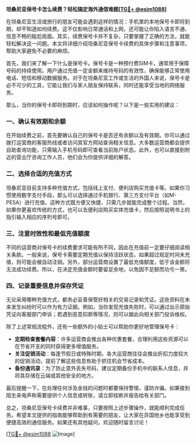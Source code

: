 **坦桑尼亚保号卡怎么续费？轻松搞定海外通信难题[[TG💪+ @esim1088](https://t.me/s/esim1088)]**

在坦桑尼亚生活或旅行的朋友可能会遇到这样的情况：手机里的本地保号卡即将到期，却不知道如何续费。这不仅影响日常通话和上网，还可能让你陷入语言不通、信息不畅的尴尬局面。其实，续费保号卡并不复杂，只要掌握了正确的方法，就能轻松解决这一问题。本文将详细介绍坦桑尼亚保号卡续费的具体步骤和注意事项，帮助大家避免不必要的麻烦。

首先，我们来了解一下什么是保号卡。保号卡是一种预付费SIM卡，通常用于保障号码的持续使用。用户通过充值一定金额来维持号码的有效性，确保能够正常使用电话、短信和移动数据服务。对于在坦桑尼亚工作或生活的外国人来说，保号卡是必不可少的工具，它能让我们与家人朋友保持联系，同时还能享受当地的网络服务。

那么，当你的保号卡即将到期时，应该如何操作呢？以下是一些实用的建议：

### 一、确认有效期和余额

在开始续费之前，首先要确认自己的保号卡是否还有余额以及有效期。你可以通过拨打运营商的客服热线或者访问其官方网站查询相关信息。大多数运营商都会提供自助查询功能，只需输入手机号码即可查看当前账户状态。此外，也可以直接到附近的营业厅咨询工作人员，他们会为你提供详细的解答。

### 二、选择合适的充值方式

坦桑尼亚目前支持多种充值方式，包括线上支付、便利店购买充值卡等。如果你习惯使用数字支付手段，那么可以选择通过手机银行、第三方支付平台（如M-PESA）进行充值。这种方式既方便又快捷，只需几步就能完成整个过程。当然，如果你更喜欢传统的方式，也可以去便利店购买实体充值卡，然后按照说明书上的指引输入相应的序列号即可。

### 三、注意时效性和最低充值额度

不同的运营商对保号卡的续费要求可能有所不同，因此在充值前一定要仔细阅读相关条款。一般来说，保号卡需要定期充值以保持活跃状态，如果超过规定时间未充值，则可能会被自动注销。另外，部分运营商设置了最低充值额度，低于该金额将无法成功续费。所以，在决定充值金额时要留足余地，以免因不足额而功亏一篑。

### 四、记录重要信息并保存凭证

无论采用哪种充值方式，都务必妥善保管好相关的交易记录和凭证。这些资料在未来发生纠纷时可以作为有力证据。例如，当你发现充值失败时，可以通过出示原始凭证向客服部门申诉；若遇到恶意扣款等情况，则可以据此向相关部门投诉维权。

除了上述常规流程外，还有一些额外的小贴士可以帮助你更好地管理保号卡：

- **定期检查套餐内容**：许多运营商会推出各种优惠套餐，合理利用这些资源可以在节省开支的同时获得更多增值服务。
- **关注促销活动**：每逢节假日或特殊时期，各大运营商往往会推出折扣力度较大的促销活动，提前了解这些信息有助于抓住机会节省成本。
- **备份通讯录**：为了防止意外丢失号码，建议定期备份手机中的联系人信息，并将其存储在云端或其他安全的地方。

最后提醒一下，在处理任何涉及金钱的问题时都要保持警惕，谨防诈骗。如果接到陌生来电声称需要提供个人信息或转账，请立即挂断并报告给有关部门。

总之，坦桑尼亚保号卡续费并非难事，只要按照上述步骤操作，就能顺利完成任务。希望本文提供的指南能够帮助到有需要的朋友，让大家在异国他乡也能享受到便捷高效的通信服务。如果还有其他疑问，欢迎随时留言讨论！

[[TG💪+ @esim1088](https://t.me/s/esim1088) ![Image](https://i.postimg.cc/4NQfJmqS/Snipaste-2025-05-13-00-14-12.png)]